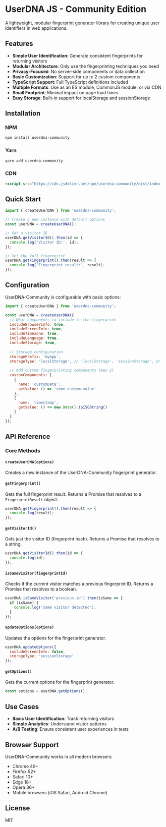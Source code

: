 # UserDNA JS - Community Edition

A lightweight, modular fingerprint generator library for creating unique user identifiers in web applications.

## Features

- **Simple User Identification**: Generate consistent fingerprints for returning visitors
- **Modular Architecture**: Only use the fingerprinting techniques you need
- **Privacy-Focused**: No server-side components or data collection
- **Basic Customization**: Support for up to 2 custom components
- **TypeScript Support**: Full TypeScript definitions included
- **Multiple Formats**: Use as an ES module, CommonJS module, or via CDN
- **Small Footprint**: Minimal impact on page load times
- **Easy Storage**: Built-in support for localStorage and sessionStorage

## Installation

### NPM

```bash
npm install userdna-community
```

### Yarn

```bash
yarn add userdna-community
```

### CDN

```html
<script src="https://cdn.jsdelivr.net/npm/userdna-community/dist/index.umd.js"></script>
```

## Quick Start

```javascript
import { createUserDNA } from 'userdna-community';

// Create a new instance with default options
const userDNA = createUserDNA();

// Get a visitor ID
userDNA.getVisitorId().then(id => {
  console.log('Visitor ID:', id);
});

// Get the full fingerprint
userDNA.getFingerprint().then(result => {
  console.log('Fingerprint result:', result);
});
```

## Configuration

UserDNA-Community is configurable with basic options:

```javascript
import { createUserDNA } from 'userdna-community';

const userDNA = createUserDNA({
  // What components to include in the fingerprint
  includeBrowserInfo: true,
  includeScreenInfo: true,
  includeTimezone: true,
  includeLanguage: true,
  includeStorage: true,
  
  // Storage configuration
  storagePrefix: 'myapp',
  storageType: 'localStorage', // 'localStorage', 'sessionStorage', or 'none'
  
  // Add custom fingerprinting components (max 2)
  customComponents: [
    {
      name: 'customData',
      getValue: () => 'some-custom-value'
    },
    {
      name: 'timestamp',
      getValue: () => new Date().toISOString()
    }
  ]
});
```

## API Reference

### Core Methods

#### `createUserDNA(options)`

Creates a new instance of the UserDNA-Community fingerprint generator.

#### `getFingerprint()`

Gets the full fingerprint result. Returns a Promise that resolves to a `FingerprintResult` object.

```javascript
userDNA.getFingerprint().then(result => {
  console.log(result);
});
```

#### `getVisitorId()`

Gets just the visitor ID (fingerprint hash). Returns a Promise that resolves to a string.

```javascript
userDNA.getVisitorId().then(id => {
  console.log(id);
});
```

#### `isSameVisitor(fingerprintId)`

Checks if the current visitor matches a previous fingerprint ID. Returns a Promise that resolves to a boolean.

```javascript
userDNA.isSameVisitor('previous-id').then(isSame => {
  if (isSame) {
    console.log('Same visitor detected');
  }
});
```

#### `updateOptions(options)`

Updates the options for the fingerprint generator.

```javascript
userDNA.updateOptions({
  includeScreenInfo: false,
  storageType: 'sessionStorage'
});
```

#### `getOptions()`

Gets the current options for the fingerprint generator.

```javascript
const options = userDNA.getOptions();
```

## Use Cases

- **Basic User Identification**: Track returning visitors
- **Simple Analytics**: Understand visitor patterns
- **A/B Testing**: Ensure consistent user experiences in tests

## Browser Support

UserDNA-Community works in all modern browsers:

- Chrome 49+
- Firefox 52+
- Safari 10+
- Edge 18+
- Opera 36+
- Mobile browsers (iOS Safari, Android Chrome)

## License

MIT